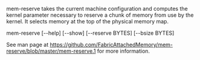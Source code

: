 mem-reserve takes the current machine configuration and computes the kernel parameter necessary to reserve a chunk of memory from use by the kernel. It selects memory at the top of the physical memory map.

mem-reserve [--help] [--show] [--reserve BYTES] [--bsize BYTES]

See man page at https://github.com/FabricAttachedMemory/mem-reserve/blob/master/mem-reserve.1 for more information.
